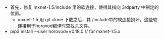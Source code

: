 -  首先，修复 mxnet-1.5/include 里的软连接，使得其指向 3rdparty 中制定的位置。  
   - mxnet-1.5 用 git clone 下载之后，其 /include中的软连接损坏。这些软连接用于horovod编译时查找头文件。
- pip3 install --user horovod==0.18.0   // for mxnet-1.5.x

